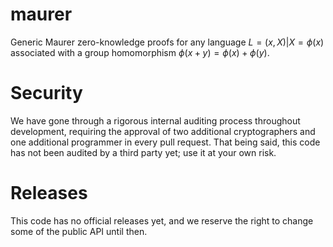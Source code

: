 # maurer

Generic Maurer zero-knowledge proofs for any language ${L = {(x, X) | X = \phi(x)}}$ associated with a group
homomorphism
$\phi(x + y) = \phi(x) + \phi(y)$.

# Security

We have gone through a rigorous internal auditing process throughout development, requiring the approval of two
additional cryptographers and one additional programmer in every pull request.
That being said, this code has not been audited by a third party yet; use it at your own risk.

# Releases

This code has no official releases yet, and we reserve the right to change some of the public API until then.